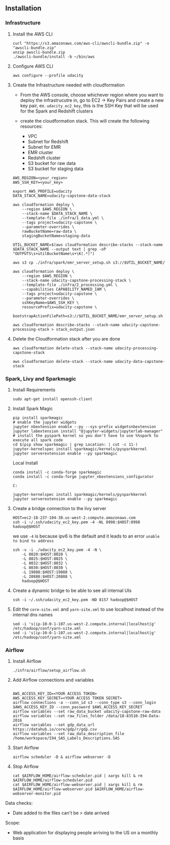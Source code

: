 ## Installation

### Infrastructure

1. Install the AWS CLI
    ```
    curl "https://s3.amazonaws.com/aws-cli/awscli-bundle.zip" -o "awscli-bundle.zip"
    unzip awscli-bundle.zip
    ./awscli-bundle/install -b ~/bin/aws
    ```
1. Configure AWS CLI
    ```
    aws configure --profile udacity
    ```
    
1. Create the Infrastructure needed with cloudformation

    - From the AWS console, choose whichever region where you want to deploy the infrastrucutre in, go to EC2 -> Key Pairs and create a new key pair, ex. `udacity_ec2_key`, this is the SSH Key that will be used for the Spark and Redshift clusters

    - create the cloudformation stack. This will create the following resources:
        - VPC
        - Subnet for Redshift
        - Subnet for EMR
        - EMR cluster
        - Redshift cluster
        - S3 bucket for raw data
        - S3 bucket for staging data
    ```
    AWS_REGION=<your_region>
    AWS_SSH_KEY=<your_key>

    export AWS_PROFILE=udacity
    DATA_STACK_NAME=udacity-capstone-data-stack

    aws cloudformation deploy \
        --region $AWS_REGION \
        --stack-name $DATA_STACK_NAME \
        --template-file ./infra/1_data.yml \
        --tags project=udacity-capstone \
        --parameter-overrides \
        rawBucketName=raw-data \
        stagingBucketName=staging-data
        
    UTIL_BUCKET_NAME=$(aws cloudformation describe-stacks --stack-name $DATA_STACK_NAME --output text | grep -oP "OUTPUTS\s+utilBucketName\s+\K(.*)")

    aws s3 cp ./infra/spark/emr_server_setup.sh s3://$UTIL_BUCKET_NAME/

    aws cloudformation deploy \
        --region $AWS_REGION \
        --stack-name udacity-capstone-processing-stack \
        --template-file ./infra/2_processing.yml \
        --capabilities CAPABILITY_NAMED_IAM \
        --tags project=udacity-capstone \
        --parameter-overrides \
        sshKeyName=$AWS_SSH_KEY \
        resourcePrefix=udacity-capstone \
        bootstrapActionFilePath=s3://$UTIL_BUCKET_NAME/emr_server_setup.sh

    aws cloudformation describe-stacks --stack-name udacity-capstone-processing-stack > stack_output.json
    ```

1. Delete the Cloudformation stack after you are done

    ```
    aws cloudformation delete-stack --stack-name udacity-processing-capstone-stack
    
    aws cloudformation delete-stack --stack-name udacity-data-capstone-stack
    ```
### Spark, Livy and Sparkmagic

1. Install Requirements
    ```
    sudo apt-get install openssh-client
    ```

1. Install Spark Magic
    ```
    pip install sparkmagic
    # enable the jupyter widgets
    jupyter nbextension enable --py --sys-prefix widgetsnbextension
    jupyter labextension install "@jupyter-widgets/jupyterlab-manager"
    # install the pyspark kernel so you don't have to use %%spark to execute all spark code
    cd $(pip show sparkmagic | grep Location: | cut -c 11-)
    jupyter-kernelspec install sparkmagic/kernels/pysparkkernel
    jupyter serverextension enable --py sparkmagic
    ```


    Local Install
    ```
    conda install -c conda-forge sparkmagic
    conda install -c conda-forge jupyter_nbextensions_configurator

    C:

    jupyter-kernelspec install sparkmagic/kernels/pysparkkernel
    jupyter serverextension enable --py sparkmagic
    ```
    
1. Create a bridge connection to the livy server
    ```
    HOST=ec2-18-237-104-30.us-west-2.compute.amazonaws.com
    ssh -i ~/.ssh/udacity_ec2_key.pem -4 -NL 8998:$HOST:8998 hadoop@$HOST
    ```
    we use `-4` is because ipv6 is the default and it leads to an error `unable to bind to address`

    ```
    ssh -v -i ./udacity_ec2_key.pem -4 -N \
        -L 8020:$HOST:8020 \
        -L 8025:$HOST:8025 \
        -L 8032:$HOST:8032 \
        -L 8030:$HOST:8030 \
        -L 19888:$HOST:19888 \
        -L 20888:$HOST:20888 \
        hadoop@$HOST
    ```
1. Create a dynamic bridge to be able to see all internal UIs
    ```
    ssh -i ~/.ssh/udacity_ec2_key.pem -ND 8157 hadoop@$HOST
    ```

1. Edit the `core-site.xml` and `yarn-site.xml` to use localhost instead of the internal dns names
    ```
    sed -i 's|ip-10-0-1-107.us-west-2.compute.internal|localhost|g' /etc/hadoop/conf/yarn-site.xml
    sed -i 's|ip-10-0-1-107.us-west-2.compute.internal|localhost|g' /etc/hadoop/conf/yarn-site.xml
    ```

### Airflow    
1. Install Airflow
    ```
    ./infra/airflow/setup_airflow.sh
    
    ```

1. Add Airflow connections and variables
    ```

    AWS_ACCESS_KEY_ID=<YOUR ACCESS TOKEN>
    AWS_ACCESS_KEY_SECRET=<YOUR ACCESS TOKEN SECRET>
    airflow connections -a --conn_id s3 --conn_type s3 --conn_login $AWS_ACCESS_KEY_ID --conn_password $AWS_ACCESS_KEY_SECRET
    airflow variables --set raw_data_bucket udacity-capstone-raw-data
    airflow variables --set raw_files_folder /data/18-83510-I94-Data-2016
    airflow variables --set gdp_data_url https://datahub.io/core/gdp/r/gdp.csv
    airflow variables --set raw_data_description_file /home/workspace/I94_SAS_Labels_Descriptions.SAS

1. Start Airflow
    ```
    airflow scheduler -D & airflow webserver -D
    ```

1. Stop Airflow
    ```
    cat $AIRFLOW_HOME/airflow-scheduler.pid | xargs kill & rm $AIRFLOW_HOME/airflow-scheduler.pid
    cat $AIRFLOW_HOME/airflow-webserver.pid | xargs kill & rm $AIRFLOW_HOME/airflow-webserver.pid $AIRFLOW_HOME/airflow-webserver-monitor.pid
    ```

Data checks:
- Date added to the files can't be > date arrived


Scope:
- Web application for displaying people arriving to the US on a monthly basis